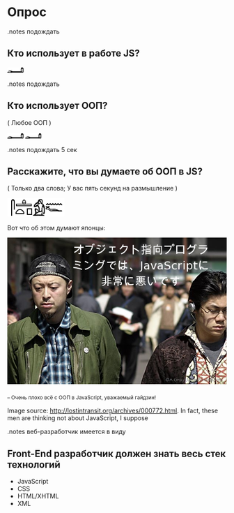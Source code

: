 <!SLIDE subsection transition=uncover>

# Опрос #

<!SLIDE transition=uncover>

.notes подождать

## Кто использует в работе JS? ##

![Египетская рука](egy_arm.png)

<!SLIDE transition=uncover>

.notes подождать

## Кто использует ООП? ##

( Любое ООП )

![Египетская рука](egy_arm.png) ![Египетская рука](egy_arm.png)

<!SLIDE transition=uncover>

.notes подождать 5 сек

## Расскажите, что вы думаете об ООП в JS? ##

( Только два слова; У вас пять секунд на размышление )

![Два египетских рта](egy_oop.png)

<!SLIDE transition=uncover>

Вот что об этом думают японцы:

![Японцы об ООП в JS](japanese-about-oop-in-js.png)

<sub>– Очень плохо всё с ООП в JavaScript, уважаемый гайдзин!</sub> 

<span class="legal-copy">Image source: http://lostintransit.org/archives/000772.html. In fact, these men are thinking not about JavaScript, I suppose</span>

<!SLIDE transition=uncover>

.notes веб-разработчик имеется в виду

## Front-End разработчик должен знать весь стек технологий ##

* JavaScript
* CSS
* HTML/XHTML
* XML